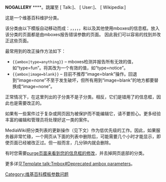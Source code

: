 __NOGALLERY__ ****。跳躍至 \[ Talk:\]、 \[ User:\]、 \[ Wikipedia:\]

这是一个维基百科维护分类。

该分类由以下模版自动移动而成：，，，，，和以及其他使用mboxes的信息框。放入该分类的页面都是由mboxes报告错误参数的页面。
因此我们可以容易的找到并改正这些页面。

最常用到的改正操作方法如下：

  - `{{ambox|type=anything}}` –
    mboxes检测并报告所有无效的值，如“type=fun”。将其改为一个有效的值，如“type=notice”。
  - `{{ambox|image=blank}}` –
    目前不推荐“image=blank”操作。回退到“image=none”不至于发生破坏，但所有用到“image=blank”的地方都要替换成“image=none”。

正常情况下，在这里列出的子分类不是子分类。相反，它们是错用了的信息框，因此也是需要改正的。

如果有一些案件过于复杂或网页因为被保护而不能编辑它，请不要担心。更多经验丰富的编辑和管理员将处理好这一类的案件。

MediaWiki把分类列表的更新操作（见下文）作为低优先级的工作。因此，如果服务器非常忙碌，一个网页从下面的列表中删除后，可能需要几个小时才能显示，即使页面已经被改正过。但一般而言，几分钟内就会删除。

有时您需要[purge页面来看到您的信息框的修改](https://zh.wikipedia.org/wiki/Wikipedia:Purge "wikilink")，并去掉网页底部的分类。

更多详见[Template talk:Tmbox\#Deprecated ambox
parameters](../Page/Template_talk:Tmbox#Deprecated_ambox_parameters.md "wikilink")。

[Category:维基百科模板参数问题](https://zh.wikipedia.org/wiki/Category:维基百科模板参数问题 "wikilink")